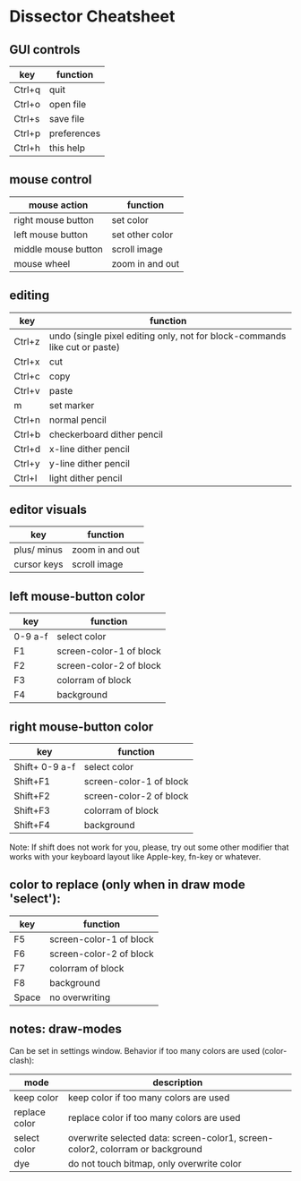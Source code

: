 # Dissector Cheatsheet

## GUI controls

key | function
---|---
Ctrl+q | quit
Ctrl+o | open file
Ctrl+s | save file
Ctrl+p | preferences
Ctrl+h | this help

## mouse control

mouse action | function
---|---
right mouse button | set color
left mouse button | set other color
middle mouse button | scroll image
mouse wheel | zoom in and out

## editing

key | function
---|---
Ctrl+z | undo (single pixel editing only, not for block-commands like cut or paste)
Ctrl+x | cut
Ctrl+c | copy
Ctrl+v | paste
m | set marker
Ctrl+n | normal pencil
Ctrl+b | checkerboard dither pencil
Ctrl+d | x-line dither pencil
Ctrl+y | y-line dither pencil
Ctrl+l | light dither pencil

## editor visuals

key | function
---|---
plus/ minus | zoom in and out
cursor keys | scroll image

## left mouse-button color

key | function
---|---
0-9 a-f | select color
F1 | screen-color-1 of block
F2 | screen-color-2 of block
F3 | colorram of block
F4 | background

## right mouse-button color

key | function
---|---
Shift+ 0-9 a-f | select color
Shift+F1 | screen-color-1 of block
Shift+F2 | screen-color-2 of block
Shift+F3 | colorram of block
Shift+F4 | background

Note: If shift does not work for you, please, try out some other modifier that works with your keyboard layout like Apple-key, fn-key or whatever.

## color to replace (only when in draw mode 'select'):

key | function
---|---
F5 | screen-color-1 of block
F6 | screen-color-2 of block
F7 | colorram of block
F8 | background
Space | no overwriting

## notes: draw-modes

Can be set in settings window.
Behavior if too many colors are used (color-clash):

mode | description
---|---
keep color    | keep color if too many colors are used
replace color | replace color if too many colors are used
select color  | overwrite selected data: screen-color1, screen-color2, colorram or background
dye | do not touch bitmap, only overwrite color
